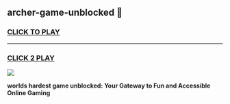 
## archer-game-unblocked 👋
<h3>
<a href="https://premium.freeplayer.one?title=archer-game-unblocked&ref=14F">CLICK TO PLAY</a></h3>
<hr>

<h3>
<a href="https://premium.freeplayer.one?title=archer-game-unblocked&ref=14F">CLICK 2 PLAY</a>
  
</h3>

<a href="https://premium.freeplayer.one?title=archer-game-unblocked&ref=12F/"><img src="https://clearcache.store/games.png"></a>


**worlds hardest game unblocked: Your Gateway to Fun and Accessible Online Gaming**
